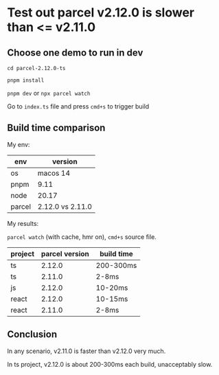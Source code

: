 # Test out parcel v2.12.0 is slower than <= v2.11.0

## Choose one demo to run in dev

`cd parcel-2.12.0-ts`

`pnpm install`

`pnpm dev` or `npx parcel watch`

Go to `index.ts` file and press `cmd+s` to trigger build

## Build time comparison

My env:

| env | version  |
| --- | -------- |
| os  | macos 14 |
| pnpm  | 9.11 |
|node| 20.17|
|parcel| 2.12.0 vs 2.11.0 |

My results:

`parcel watch` (with cache, hmr on), `cmd+s` source file.

|project|parcel version|build time|
|-|-|-|
|ts|2.12.0|200-300ms|
|ts|2.11.0|2-8ms|
|js|2.12.0|10-20ms|
|react|2.12.0|10-15ms|
|react|2.11.0|2-8ms|


## Conclusion

In any scenario, v2.11.0 is faster than v2.12.0 very much.

In ts project, v2.12.0 is about 200-300ms each build, unacceptably slow.
